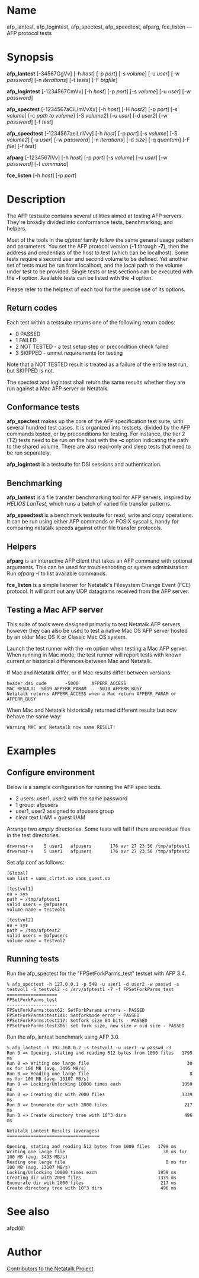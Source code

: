 # Name

afp_lantest, afp_logintest, afp_spectest, afp_speedtest, afparg, fce_listen — AFP protocol tests

# Synopsis

**afp_lantest** [-34567GgVv] [-h *host*] [-p *port*] [-s *volume*] [-u *user*] [-w *password*] [-n *iterations*]
[-t *tests*] [-F *bigfile*]

**afp_logintest** [-1234567CmVv] [-h *host*] [-p *port*] [-s *volume*] [-u *user*] [-w *password*]

**afp_spectest** [-1234567aCiLlmVvXx] [-h *host*] [-H *host2*] [-p *port*] [-s *volume*] [-c *path to volume*]
[-S *volume2*] [-u *user*] [-d *user2*] [-w *password*] [-f *test*]

**afp_speedtest** [-1234567aeiLnVvy] [-h *host*] [-p *port*] [-s *volume*] [-S *volume2*] [-u *user*]
[-w *password*] [-n *iterations*] [-d *size*] [-q *quantum*] [-F *file*] [-f *test*]

**afparg** [-1234567lVv] [-h *host*] [-p *port*] [-s *volume*] [-u *user*] [-w *password*] [-f *command*]

**fce_listen** [-h *host*] [-p *port*]

# Description

The AFP testsuite contains several utilities aimed at testing AFP servers.
They're broadly divided into conformance tests, benchmarking, and helpers.

Most of the tools in the *afptest* family follow the same general usage
pattern and parameters. You set the AFP protocol version (**-1** through
**-7**), then the address and credentials of the host to test (which can
be localhost). Some tests require a second user and second volume to be
defined. Yet another set of tests must be run from localhost, and the
local path to the volume under test to be provided. Single tests or test
sections can be executed with the **-f** option. Available tests can be
listed with the **-l** option.

Please refer to the helptext of each tool for the precise use of its
options.

## Return codes

Each test within a testsuite returns one of the following return codes:

- 0 PASSED
- 1 FAILED
- 2 NOT TESTED - a test setup step or precondition check failed
- 3 SKIPPED - unmet requirements for testing

Note that a NOT TESTED result is treated as a failure of the entire test run,
but SKIPPED is not.

The spectest and logintest shall return the same results whether they are run
against a Mac AFP server or Netatalk.

## Conformance tests

**afp_spectest** makes up the core of the AFP specification test suite,
with several hundred test cases. It is organized into testsets, divided by
the AFP commands tested, or by preconditions for testing. For instance, the
tier 2 (T2) tests need to be run on the host with the **-c** option
indicating the path to the shared volume. There are also read-only and
sleep tests that need to be run separately.

**afp_logintest** is a testsuite for DSI sessions and authentication.

## Benchmarking

**afp_lantest** is a file transfer benchmarking tool for AFP
servers, inspired by *HELIOS LanTest*, which runs a batch
of varied file transfer patterns.

**afp_speedtest** is a benchmark testsuite for read, write and copy
operations. It can be run using either AFP commands or POSIX syscalls,
handy for comparing netatalk speeds against other file transfer protocols.

## Helpers

**afparg** is an interactive AFP client that takes an AFP command with
optional arguments. This can be used for troubleshooting or system
administration. Run *afparg -l* to list available commands.

**fce_listen** is a simple listener for Netatalk's Filesystem Change Event
(FCE) protocol. It will print out any UDP datagrams received from the AFP
server.

## Testing a Mac AFP server

This suite of tools were designed primarily to test Netatalk AFP servers,
however they can also be used to test a native Mac OS AFP server hosted
by an older Mac OS X or Classic Mac OS system.

Launch the test runner with the **-m** option when testing a Mac AFP server.
When running in Mac mode, the test runner will report tests with known current
or historical differences between Mac and Netatalk.

If Mac and Netatalk differ, or if Mac results differ between versions:

    header.dsi_code       -5000     AFPERR_ACCESS
    MAC RESULT: -5019 AFPERR_PARAM    -5010 AFPERR_BUSY
    Netatalk returns AFPERR_ACCESS when a Mac return AFPERR_PARAM or AFPERR_BUSY

When Mac and Netatalk historically returned different results
but now behave the same way:

    Warning MAC and Netatalk now same RESULT!

# Examples

## Configure environment

Below is a sample configuration for running the AFP spec tests.

- 2 users: user1, user2 with the same password
- 1 group: afpusers
- user1, user2 assigned to afpusers group
- clear text UAM + guest UAM

Arrange two *empty* directories. Some tests will fail if there are
residual files in the test directories.

    drwxrwsr-x    5 user1   afpusers       176 avr 27 23:56 /tmp/afptest1
    drwxrwsr-x    5 user1   afpusers       176 avr 27 23:56 /tmp/afptest2

Set afp.conf as follows:

    [Global]
    uam list = uams_clrtxt.so uams_guest.so

    [testvol1]
    ea = sys
    path = /tmp/afptest1
    valid users = @afpusers
    volume name = testvol1

    [testvol2]
    ea = sys
    path = /tmp/afptest2
    valid users = @afpusers
    volume name = testvol2

## Running tests

Run the afp_spectest for the "FPSetForkParms_test" testset with AFP 3.4.

    % afp_spectest -h 127.0.0.1 -p 548 -u user1 -d user2 -w passwd -s testvol1 -S testvol2 -c /srv/afptest1 -7 -f FPSetForkParms_test
    ===================
    FPSetForkParms_test
    -------------------
    FPSetForkParms:test62: SetForkParams errors - PASSED
    FPSetForkParms:test141: Setforkmode error - PASSED
    FPSetForkParms:test217: Setfork size 64 bits - PASSED
    FPSetForkParms:test306: set fork size, new size > old size - PASSED

Run the afp_lantest benchmark using AFP 3.0.

    % afp_lantest -h 192.168.0.2 -s testvol1 -u user1 -w passwd -3
    Run 0 => Opening, stating and reading 512 bytes from 1000 files   1799 ms
    Run 0 => Writing one large file                                     30 ms for 100 MB (avg. 3495 MB/s)
    Run 0 => Reading one large file                                      8 ms for 100 MB (avg. 13107 MB/s)
    Run 0 => Locking/Unlocking 10000 times each                       1959 ms
    Run 0 => Creating dir with 2000 files                             1339 ms
    Run 0 => Enumerate dir with 2000 files                             217 ms
    Run 0 => Create directory tree with 10^3 dirs                      496 ms

    Netatalk Lantest Results (averages)
    ===================================

    Opening, stating and reading 512 bytes from 1000 files   1799 ms
    Writing one large file                                     30 ms for 100 MB (avg. 3495 MB/s)
    Reading one large file                                      8 ms for 100 MB (avg. 13107 MB/s)
    Locking/Unlocking 10000 times each                       1959 ms
    Creating dir with 2000 files                             1339 ms
    Enumerate dir with 2000 files                             217 ms
    Create directory tree with 10^3 dirs                      496 ms

# See also

afpd(8)

# Author

[Contributors to the Netatalk Project](https://netatalk.io/contributors)
